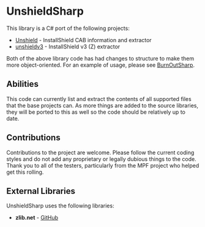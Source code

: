 # UnshieldSharp

This library is a C# port of the following projects:

- [Unshield](https://github.com/twogood/unshield/) - InstallShield CAB information and extractor 
- [unshieldv3](https://github.com/wfr/unshieldv3) - InstallShield v3 (Z) extractor

Both of the above library code has had changes to structure to make them more object-oriented.
For an example of usage, please see [BurnOutSharp](https://github.com/mnadareski/BurnOutSharp).

## Abilities

This code can currently list and extract the contents of all supported files that the base projects can. As more things are added to the source libraries, they will be ported to this as well so the code should be relatively up to date.

## Contributions

Contributions to the project are welcome. Please follow the current coding styles and do not add any proprietary or legally dubious things to the code. Thank you to all of the testers, particularly from the MPF project who helped get this rolling.

## External Libraries

UnshieldSharp uses the following libraries:

- **zlib.net** - [GitHub](https://github.com/cinderblocks/zlib.net)